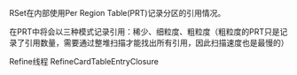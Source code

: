 
RSet在内部使用Per Region Table(PRT)记录分区的引用情况。

在PRT中将会以三种模式记录引用：稀少、细粒度、粗粒度（粗粒度的PRT只是记录了引用数量，需要通过整堆扫描才能找出所有引用，因此扫描速度也是最慢的）

Refine线程  RefineCardTableEntryClosure
